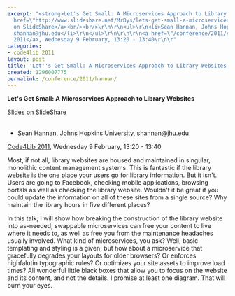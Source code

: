 ```yaml
---
excerpt: "<strong>Let's Get Small: A Microservices Approach to Library Websites</strong>\r\n\r\n<a
  href=\"http://www.slideshare.net/MrDys/lets-get-small-a-microservices-approach-to-library-websites\">Slides
  on SlideShare</a><br/><br/>\r\n\r\n<ul>\r\n<li>Sean Hannan, Johns Hopkins University,
  shannan@jhu.edu</li>\r\n</ul>\r\n\r\n\r\n<a href=\"/conference/2011/schedule\">Code4Lib
  2011</a>, Wednesday 9 February, 13:20 - 13:40\r\n\r"
categories:
- code4lib 2011
layout: post
title: 'Let''s Get Small: A Microservices Approach to Library Websites - Sean Hannan'
created: 1296007775
permalink: /conference/2011/hannan/
---
```

<strong>Let's Get Small: A Microservices Approach to Library Websites</strong>

<a href="http://www.slideshare.net/MrDys/lets-get-small-a-microservices-approach-to-library-websites">Slides on SlideShare</a><br/><br/>

<ul>
<li>Sean Hannan, Johns Hopkins University, shannan@jhu.edu</li>
</ul>


<a href="/conference/2011/schedule">Code4Lib 2011</a>, Wednesday 9 February, 13:20 - 13:40

Most, if not all, library websites are housed and maintained in singular, monolithic content management systems. This is fantastic if the library website is the one place your users go for library information. But it isn't. Users are going to Facebook, checking mobile applications, browsing portals as well as checking the library website. Wouldn't it be great if you could update the information on all of these sites from a single source? Why maintain the library hours in five different places?

In this talk, I will show how breaking the construction of the library website into as-needed, swappable microservices can free your content to live where it needs to, as well as free you from the maintenance headaches usually involved. What kind of microservices, you ask? Well, basic templating and styling is a given, but how about a microservice that gracefully degrades your layouts for older browsers? Or enforces highfalutin typographic rules? Or optimizes your site assets to improve load times? All wonderful little black boxes that allow you to focus on the website and its content, and not the details. I promise at least one diagram. That will burn your eyes.
